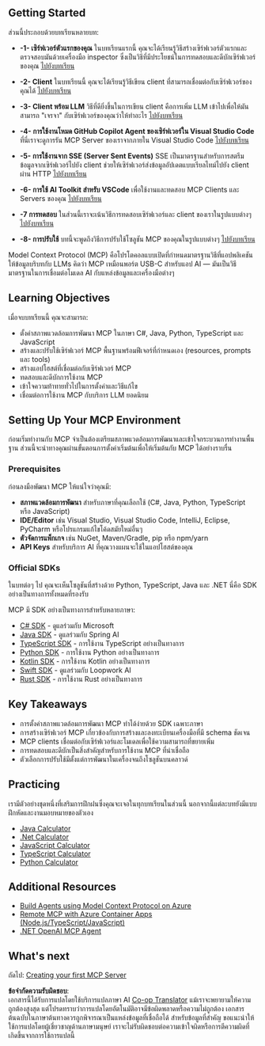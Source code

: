 <!--
CO_OP_TRANSLATOR_METADATA:
{
  "original_hash": "b547c992c056d4296d641ed8ec2cc4cb",
  "translation_date": "2025-06-02T17:33:55+00:00",
  "source_file": "03-GettingStarted/README.md",
  "language_code": "th"
}
-->
## Getting Started  

ส่วนนี้ประกอบด้วยบทเรียนหลายบท:

- **-1- เซิร์ฟเวอร์ตัวแรกของคุณ** ในบทเรียนแรกนี้ คุณจะได้เรียนรู้วิธีสร้างเซิร์ฟเวอร์ตัวแรกและตรวจสอบมันด้วยเครื่องมือ inspector ซึ่งเป็นวิธีที่มีประโยชน์ในการทดสอบและดีบักเซิร์ฟเวอร์ของคุณ [ไปยังบทเรียน](/03-GettingStarted/01-first-server/README.md)

- **-2- Client** ในบทเรียนนี้ คุณจะได้เรียนรู้วิธีเขียน client ที่สามารถเชื่อมต่อกับเซิร์ฟเวอร์ของคุณได้ [ไปยังบทเรียน](/03-GettingStarted/02-client/README.md)

- **-3- Client พร้อม LLM** วิธีที่ดียิ่งขึ้นในการเขียน client คือการเพิ่ม LLM เข้าไปเพื่อให้มันสามารถ "เจรจา" กับเซิร์ฟเวอร์ของคุณว่าให้ทำอะไร [ไปยังบทเรียน](/03-GettingStarted/03-llm-client/README.md)

- **-4- การใช้งานโหมด GitHub Copilot Agent ของเซิร์ฟเวอร์ใน Visual Studio Code** ที่นี่เราจะดูการรัน MCP Server ของเราจากภายใน Visual Studio Code [ไปยังบทเรียน](/03-GettingStarted/04-vscode/README.md)

- **-5- การใช้งานจาก SSE (Server Sent Events)** SSE เป็นมาตรฐานสำหรับการสตรีมข้อมูลจากเซิร์ฟเวอร์ไปยัง client ช่วยให้เซิร์ฟเวอร์ส่งข้อมูลอัปเดตแบบเรียลไทม์ไปยัง client ผ่าน HTTP [ไปยังบทเรียน](/03-GettingStarted/05-sse-server/README.md)

- **-6- การใช้ AI Toolkit สำหรับ VSCode** เพื่อใช้งานและทดสอบ MCP Clients และ Servers ของคุณ [ไปยังบทเรียน](/03-GettingStarted/06-aitk/README.md)

- **-7 การทดสอบ** ในส่วนนี้เราจะเน้นวิธีการทดสอบเซิร์ฟเวอร์และ client ของเราในรูปแบบต่างๆ [ไปยังบทเรียน](/03-GettingStarted/07-testing/README.md)

- **-8- การปรับใช้** บทนี้จะพูดถึงวิธีการปรับใช้โซลูชัน MCP ของคุณในรูปแบบต่างๆ [ไปยังบทเรียน](/03-GettingStarted/08-deployment/README.md)


Model Context Protocol (MCP) คือโปรโตคอลแบบเปิดที่กำหนดมาตรฐานวิธีที่แอปพลิเคชันให้ข้อมูลบริบทกับ LLMs คิดว่า MCP เหมือนพอร์ต USB-C สำหรับแอป AI — มันเป็นวิธีมาตรฐานในการเชื่อมต่อโมเดล AI กับแหล่งข้อมูลและเครื่องมือต่างๆ

## Learning Objectives

เมื่อจบบทเรียนนี้ คุณจะสามารถ:

- ตั้งค่าสภาพแวดล้อมการพัฒนา MCP ในภาษา C#, Java, Python, TypeScript และ JavaScript
- สร้างและปรับใช้เซิร์ฟเวอร์ MCP พื้นฐานพร้อมฟีเจอร์ที่กำหนดเอง (resources, prompts และ tools)
- สร้างแอปโฮสต์ที่เชื่อมต่อกับเซิร์ฟเวอร์ MCP
- ทดสอบและดีบักการใช้งาน MCP
- เข้าใจความท้าทายทั่วไปในการตั้งค่าและวิธีแก้ไข
- เชื่อมต่อการใช้งาน MCP กับบริการ LLM ยอดนิยม

## Setting Up Your MCP Environment

ก่อนเริ่มทำงานกับ MCP จำเป็นต้องเตรียมสภาพแวดล้อมการพัฒนาและเข้าใจกระบวนการทำงานพื้นฐาน ส่วนนี้จะนำทางคุณผ่านขั้นตอนการตั้งค่าเริ่มต้นเพื่อให้เริ่มต้นกับ MCP ได้อย่างราบรื่น

### Prerequisites

ก่อนลงมือพัฒนา MCP ให้แน่ใจว่าคุณมี:

- **สภาพแวดล้อมการพัฒนา** สำหรับภาษาที่คุณเลือกใช้ (C#, Java, Python, TypeScript หรือ JavaScript)
- **IDE/Editor** เช่น Visual Studio, Visual Studio Code, IntelliJ, Eclipse, PyCharm หรือโปรแกรมแก้ไขโค้ดสมัยใหม่อื่นๆ
- **ตัวจัดการแพ็กเกจ** เช่น NuGet, Maven/Gradle, pip หรือ npm/yarn
- **API Keys** สำหรับบริการ AI ที่คุณวางแผนจะใช้ในแอปโฮสต์ของคุณ


### Official SDKs

ในบทต่อๆ ไป คุณจะเห็นโซลูชันที่สร้างด้วย Python, TypeScript, Java และ .NET นี่คือ SDK อย่างเป็นทางการทั้งหมดที่รองรับ

MCP มี SDK อย่างเป็นทางการสำหรับหลายภาษา:
- [C# SDK](https://github.com/modelcontextprotocol/csharp-sdk) - ดูแลร่วมกับ Microsoft
- [Java SDK](https://github.com/modelcontextprotocol/java-sdk) - ดูแลร่วมกับ Spring AI
- [TypeScript SDK](https://github.com/modelcontextprotocol/typescript-sdk) - การใช้งาน TypeScript อย่างเป็นทางการ
- [Python SDK](https://github.com/modelcontextprotocol/python-sdk) - การใช้งาน Python อย่างเป็นทางการ
- [Kotlin SDK](https://github.com/modelcontextprotocol/kotlin-sdk) - การใช้งาน Kotlin อย่างเป็นทางการ
- [Swift SDK](https://github.com/modelcontextprotocol/swift-sdk) - ดูแลร่วมกับ Loopwork AI
- [Rust SDK](https://github.com/modelcontextprotocol/rust-sdk) - การใช้งาน Rust อย่างเป็นทางการ

## Key Takeaways

- การตั้งค่าสภาพแวดล้อมการพัฒนา MCP ทำได้ง่ายด้วย SDK เฉพาะภาษา
- การสร้างเซิร์ฟเวอร์ MCP เกี่ยวข้องกับการสร้างและลงทะเบียนเครื่องมือที่มี schema ชัดเจน
- MCP clients เชื่อมต่อกับเซิร์ฟเวอร์และโมเดลเพื่อใช้ความสามารถที่ขยายเพิ่ม
- การทดสอบและดีบักเป็นสิ่งสำคัญสำหรับการใช้งาน MCP ที่น่าเชื่อถือ
- ตัวเลือกการปรับใช้มีตั้งแต่การพัฒนาในเครื่องจนถึงโซลูชันบนคลาวด์

## Practicing

เรามีตัวอย่างชุดหนึ่งที่เสริมการฝึกฝนซึ่งคุณจะเจอในทุกบทเรียนในส่วนนี้ นอกจากนี้แต่ละบทยังมีแบบฝึกหัดและงานมอบหมายของตัวเอง

- [Java Calculator](./samples/java/calculator/README.md)
- [.Net Calculator](../../../03-GettingStarted/samples/csharp)
- [JavaScript Calculator](./samples/javascript/README.md)
- [TypeScript Calculator](./samples/typescript/README.md)
- [Python Calculator](../../../03-GettingStarted/samples/python)

## Additional Resources

- [Build Agents using Model Context Protocol on Azure](https://learn.microsoft.com/azure/developer/ai/intro-agents-mcp)
- [Remote MCP with Azure Container Apps (Node.js/TypeScript/JavaScript)](https://learn.microsoft.com/samples/azure-samples/mcp-container-ts/mcp-container-ts/)
- [.NET OpenAI MCP Agent](https://learn.microsoft.com/samples/azure-samples/openai-mcp-agent-dotnet/openai-mcp-agent-dotnet/)

## What's next

ถัดไป: [Creating your first MCP Server](/03-GettingStarted/01-first-server/README.md)

**ข้อจำกัดความรับผิดชอบ**:  
เอกสารนี้ได้รับการแปลโดยใช้บริการแปลภาษา AI [Co-op Translator](https://github.com/Azure/co-op-translator) แม้เราจะพยายามให้ความถูกต้องสูงสุด แต่โปรดทราบว่าการแปลโดยอัตโนมัติอาจมีข้อผิดพลาดหรือความไม่ถูกต้อง เอกสารต้นฉบับในภาษาต้นทางควรถูกพิจารณาเป็นแหล่งข้อมูลที่เชื่อถือได้ สำหรับข้อมูลที่สำคัญ ขอแนะนำให้ใช้การแปลโดยผู้เชี่ยวชาญด้านภาษามนุษย์ เราจะไม่รับผิดชอบต่อความเข้าใจผิดหรือการตีความผิดที่เกิดขึ้นจากการใช้การแปลนี้